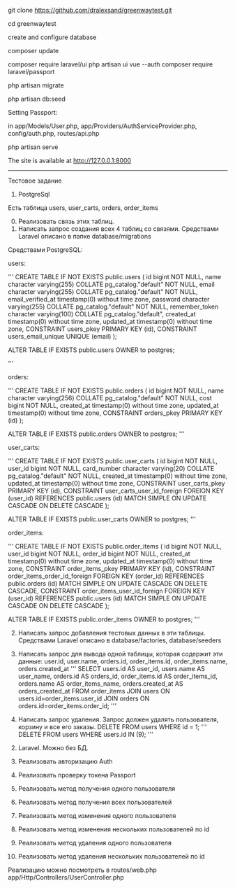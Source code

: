 git clone https://github.com/dralexsand/greenwaytest.git

cd greenwaytest

create and configure database

composer update

composer require laravel/ui php artisan ui vue --auth composer require laravel/passport

php artisan migrate

php artisan db:seed

Setting Passport:

in app/Models/User.php, app/Providers/AuthServiceProvider.php, config/auth.php, routes/api.php

php artisan serve

The site is available at http://127.0.0.1:8000

*****************************************

Тестовое задание

1) PostgreSql

Есть таблица users, user_carts, orders, order_items

0. Реализовать связь этих таблиц.
1. Написать запрос создания всех 4 таблиц со связями. Средствами Laravel описано в папке database/migrations

Средствами PostgreSQL:

users:

'''
CREATE TABLE IF NOT EXISTS public.users
(
id bigint NOT NULL, name character varying(255) COLLATE pg_catalog."default" NOT NULL, email character varying(255)
COLLATE pg_catalog."default" NOT NULL, email_verified_at timestamp(0) without time zone, password character varying(255)
COLLATE pg_catalog."default" NOT NULL, remember_token character varying(100) COLLATE pg_catalog."default", created_at
timestamp(0) without time zone, updated_at timestamp(0) without time zone, CONSTRAINT users_pkey PRIMARY KEY (id),
CONSTRAINT users_email_unique UNIQUE (email)
);

ALTER TABLE IF EXISTS public.users OWNER to postgres;

'''

orders:

'''
CREATE TABLE IF NOT EXISTS public.orders
(
id bigint NOT NULL, name character varying(256) COLLATE pg_catalog."default" NOT NULL, cost bigint NOT NULL, created_at
timestamp(0) without time zone, updated_at timestamp(0) without time zone, CONSTRAINT orders_pkey PRIMARY KEY (id)
);

ALTER TABLE IF EXISTS public.orders OWNER to postgres;
'''

user_carts:

'''
CREATE TABLE IF NOT EXISTS public.user_carts
(
id bigint NOT NULL, user_id bigint NOT NULL, card_number character varying(20) COLLATE pg_catalog."default" NOT NULL,
created_at timestamp(0) without time zone, updated_at timestamp(0) without time zone, CONSTRAINT user_carts_pkey PRIMARY
KEY (id), CONSTRAINT user_carts_user_id_foreign FOREIGN KEY (user_id)
REFERENCES public.users (id) MATCH SIMPLE ON UPDATE CASCADE ON DELETE CASCADE
);

ALTER TABLE IF EXISTS public.user_carts OWNER to postgres;
'''

order_items:

'''
CREATE TABLE IF NOT EXISTS public.order_items
(
id bigint NOT NULL, user_id bigint NOT NULL, order_id bigint NOT NULL, created_at timestamp(0) without time zone,
updated_at timestamp(0) without time zone, CONSTRAINT order_items_pkey PRIMARY KEY (id), CONSTRAINT
order_items_order_id_foreign FOREIGN KEY (order_id)
REFERENCES public.orders (id) MATCH SIMPLE ON UPDATE CASCADE ON DELETE CASCADE, CONSTRAINT order_items_user_id_foreign
FOREIGN KEY (user_id)
REFERENCES public.users (id) MATCH SIMPLE ON UPDATE CASCADE ON DELETE CASCADE
);

ALTER TABLE IF EXISTS public.order_items OWNER to postgres;
'''

2. Написать запрос добавления тестовых данных в эти таблицы. Средствами Laravel описано в database/factories,
   database/seeders

3. Написать запрос для вывода одной таблицы, которая содержит эти данные:
   user.id, user.name, orders.id, order_items.id, order_items.name, orders.created_at
   '''
   SELECT users.id AS user_id, users.name AS user_name, orders.id AS orders_id, order_items.id AS order_items_id,
   orders.name AS order_items_name, orders.created_at AS orders_created_at FROM order_items JOIN users ON
   users.id=order_items.user_id JOIN orders ON orders.id=order_items.order_id;
   '''

5. Написать запрос удаления. Запрос должен удалять пользователя, корзину и все его заказы. DELETE FROM users WHERE id =
   1;
   '''
   DELETE FROM users WHERE users.id IN (9);
   '''

2) Laravel. Можно без БД.

3) Реализовать авторизацию
Auth
4) Реализовать проверку токена
Passport

5) Реализовать метод получения одного пользователя
6) Реализовать метод получения всех пользователей
7) Реализовать метод изменения одного пользователя
8) Реализовать метод изменения нескольких пользователей по id
9) Реализовать метод удаления одного пользователя
10) Реализовать метод удаления нескольких пользователей по id

Реализацию можно посмотреть в
routes/web.php
app/Http/Controllers/UserController.php

